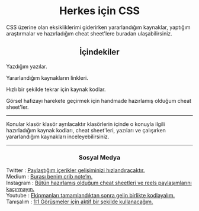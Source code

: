 <h1 align="center"> Herkes için CSS </h1>

<p> CSS üzerine olan eksikliklerimi giderirken yararlandığım kaynaklar, yaptığım araştırmalar ve hazırladığım cheat sheet'lere buradan ulaşabilirsiniz. </p>

<h2 align="center">İçindekiler</h2>

<p>Yazdığım yazılar.</p>

<p> Yararlandığım kaynakların linkleri.</p>

<p>Hızlı bir şekilde tekrar için kaynak kodlar.</p> 

<p>Görsel hafızayı harekete geçirmek için handmade hazırlamış olduğum cheat sheet'ler.

<hr/>

<p> Konular klasör klasör ayrılacaktır klasörlerin içinde o konuyla ilgili hazırladığım kaynak kodları, cheat sheet'leri, yazıları ve çalışırken yararlandığım kaynakları inceleyebilirsiniz.<p>

<hr/>

<h3 align="center">Sosyal Medya</h3>

<p>
Twitter : <a href="https://twitter.com/ozantekindev"> Paylaştığım içerikler gelişiminizi hızlandıracaktır. </a>
<br>
Medium : <a href="https://medium.com/@ozantekindev">Burası benim crib note’m.</a>
<br>
Instagram : <a href="https://medium.com/@ozantekindev">Bütün hazırlamış olduğum cheat sheetleri ve reels paylaşımlarını kaçırmayın.</a>
<br>
Youtube : <a href="https://www.youtube.com/channel/UC86HNI5ZoebM7zqAVQt6ouw">Ekipmanları tamamlandıktan sonra gelin birlikte kodlayalım.</a>
<br>
Tanışalım : <a href="https://superpeer.com/ozantekin">1:1 Görüşmeler için aktif bir şekilde kullanacağım.</a>
</p>



